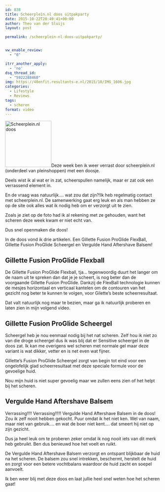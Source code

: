 ```yaml
---
id: 838
title: Scheerplein.nl doos uitpakparty
date: 2015-10-22T20:49:41+00:00
author: Theo van der Sluijs
layout: post

permalink: /scheerplein-nl-doos-uitpakparty/


vw_enable_review:
  - "0"

itrr_another_apply:
  - 'no'
dsq_thread_id:
  - "5922288460"
img: https://40enfit.resultants-e.nl/2015/10/IMG_1606.jpg
categories:
  - Lifestyle
  - Reviews
tags:
  - scheren
format: video
---
```

[<img class="alignleft wp-image-840 size-thumbnail" src="https://40enfit.resultants-e.nl/2015/10/IMG_1606-150x150.jpg" alt="Scheerplein.nl doos" width="150" height="150" srcset="https://40enfit.resultants-e.nl/2015/10/IMG_1606-150x150.jpg 150w, https://40enfit.resultants-e.nl/2015/10/IMG_1606-300x300.jpg 300w, https://40enfit.resultants-e.nl/2015/10/IMG_1606-80x80.jpg 80w, https://40enfit.resultants-e.nl/2015/10/IMG_1606-360x360.jpg 360w, https://40enfit.resultants-e.nl/2015/10/IMG_1606-750x750.jpg 750w, https://40enfit.resultants-e.nl/2015/10/IMG_1606.jpg 960w" sizes="(max-width: 150px) 100vw, 150px" />](https://40enfit.resultants-e.nl/2015/10/IMG_1606.jpg)Deze week ben ik weer verrast door scheerplein.nl (onderdeel van pleinshoppen) met een doosje.

Deels wist ik al wat er in zat, scheerspullen namelijk, maar er zat ook een verrassend element in.

En de vraag was natuurlijk&#8230;. wat zou dat zijn?!<!--more-->Ik heb regelmatig contact met scheerplein.nl. De samenwerking gaat erg leuk en als man hebben ze op de site ook alles wat ik nodig heb om er verzorgt uit te zien.

Zoals je ziet op de foto had ik al rekening met ze gehouden, want het scheren deze week kwam er niet echt van.

Dus snel openmaken die doos!

In de doos vond ik drie artikelen. Een Gillette Fusion ProGlide FlexBall, Gillette Fusion ProGlide Scheergel en Vergulde Hand Aftershave Balsem!

## Gillette Fusion ProGlide Flexball

De Gillette Fusion ProGlide Flexball, tja&#8230; tegenwoordig duurt het langer om de naam uit te spreken dan dat je je scheert, is nog beter dan de voorgaande Gillette Fusion ProGlide. Dankzij de FlexBall technologie kunnen de mesjes horizontaal en verticaal kantelen om de contouren van het gezicht nog beter te kunnen te volgen, voor Gilette&#8217;s beste scheerresultaat.

Dat valt natuurlijk nog maar te bezien, maar ga ik natuurlijk proberen en laten zien in mijn volgend video.

## Gillette Fusion ProGlide Scheergel

Scheergel heb je nou eenmaal nodig bij het nat scheren. Zelf hou ik niet zo van die droge scheergel dus ik was blij dat er Sensitive scheergel in de doos zat. Ik kan me overigens wel scheren met normale gel maar deze variant is wat dikker, vetter en is net even wat fijner.

Gillette&#8217;s Fusion ProGlide Scheergel zorgt van begin tot eind voor een ongelofelijk glad scheerresultaat met deze speciale formule voor de gevoelige huid.

Nou mijn huid is niet super gevoelig maar we zullen eens zien of het helpt bij het scheren.

## Vergulde Hand Aftershave Balsem

Verrassing!!!! Verrassing!!!!! Vergulde Hand Aftershave Balsem in de doos! Zou ik zelf nooit hebben gekocht. Puur omdat ik het niet ken. Wel van naam, maar niet van gebruik&#8230;. en wat de boer niet kent&#8230;. dat smeert hij niet op zijn gezicht.

Dus ja heel leuk om te proberen zeker omdat ik nog nooit iets van dit merk heb gebruikt. Ben dus benieuwd hoe het voelt en ruikt.

De Vergulde Hand Aftershave Balsem verzorgt en ontspant blijkbaar de huid na het scheren. De balsem zou snel intrekken, beschermt, herstelt de huid en zorgt voor een betere vochtbalans waardoor de huid zacht en soepel aanvoelt.

Ik ben weer blij met deze doos en laat jullie heel snel weten hoe het scheren gaat!